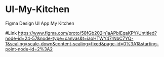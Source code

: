 # UI-My-Kitchen
Figma Design UI App My Kitchen

#Link
https://www.figma.com/proto/58fGb202in1aAPbIEqaKPY/Untitled?node-id=24-57&node-type=canvas&t=iaoHTWY47rNbC7YQ-1&scaling=scale-down&content-scaling=fixed&page-id=0%3A1&starting-point-node-id=2%3A2
